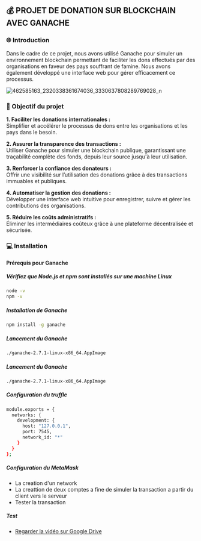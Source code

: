 ## :moneybag: PROJET DE DONATION SUR BLOCKCHAIN AVEC GANACHE

### :globe_with_meridians: Introduction
<p>Dans le cadre de ce projet, nous avons utilisé Ganache pour simuler un environnement blockchain permettant de faciliter les dons effectués par des organisations en faveur des pays souffrant de famine. Nous avons également développé une interface web pour gérer efficacement ce processus.</p>

![462585163_2320338361674036_3330637808289769028_n](https://github.com/user-attachments/assets/63bed02c-9f7b-4f30-9741-61087ebba9a8)


### :dart: Objectif du projet

**1. Faciliter les donations internationales :**  
Simplifier et accélérer le processus de dons entre les organisations et les pays dans le besoin.

**2. Assurer la transparence des transactions :**  
Utiliser Ganache pour simuler une blockchain publique, garantissant une traçabilité complète des fonds, depuis leur source jusqu'à leur utilisation.

**3. Renforcer la confiance des donateurs :**  
Offrir une visibilité sur l’utilisation des donations grâce à des transactions immuables et publiques.

**4. Automatiser la gestion des donations :**  
Développer une interface web intuitive pour enregistrer, suivre et gérer les contributions des organisations.

**5. Réduire les coûts administratifs :**  
Éliminer les intermédiaires coûteux grâce à une plateforme décentralisée et sécurisée.

### :computer: Installation

#### Prérequis pour Ganache
##### Vérifiez que Node.js et npm sont installés sur une machine Linux
```bash
node -v
npm -v
```
##### Installation de Ganache 
```bash
npm install -g ganache
```

##### Lancement du Ganache 
```bash
./ganache-2.7.1-linux-x86_64.AppImage
```
##### Lancement du Ganache 
```bash
./ganache-2.7.1-linux-x86_64.AppImage
```

##### Configuration du truffle
```bash
module.exports = {
  networks: {
    development: {
      host: "127.0.0.1",   
      port: 7545,          
      network_id: "*"      
    }
  }
};
```
##### Configuration du MetaMask

- La creation d'un network
- La creattion de deux comptes a fine de simuler la transaction a partir du client vers le serveur
- Tester la transaction

##### Test
- [Regarder la vidéo sur Google Drive](https://drive.google.com/file/d/ID_DU_FICHIER/view)

